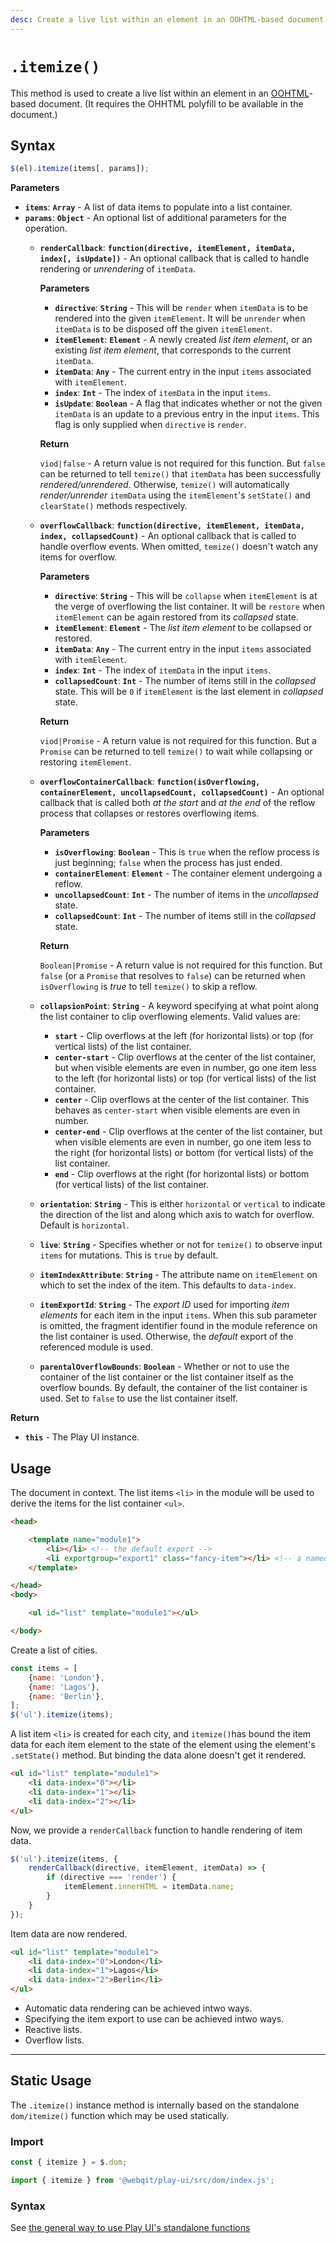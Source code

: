 ```yaml
---
desc: Create a live list within an element in an OOHTML-based document.
---
```

# `.itemize()`

This method is used to create a live list within an element in an [OOHTML](/tooling/oohtml)-based document. (It requires the OHHTML polyfill to be available in the document.)

## Syntax

```js
$(el).itemize(items[, params]);
```

**Parameters**

+ **`items`**: **`Array`** - A list of data items to populate into a list container.
+ **`params`**: **`Object`** - An optional list of additional parameters for the operation.
    + **`renderCallback`**: **`function(directive, itemElement, itemData, index[, isUpdate])`** - An optional callback that is called to handle rendering or *unrendering* of `itemData`.

        **Parameters**

        + **`directive`**: **`String`** - This will be `render` when `itemData` is to be rendered into the given `itemElement`. It will be `unrender` when `itemData` is to be disposed off the given `itemElement`.
        + **`itemElement`**: **`Element`** - A newly created *list item element*, or an existing *list item element*, that corresponds to the current `itemData`.
        + **`itemData`**: **`Any`** - The current entry in the input `items` associated with `itemElement`.
        + **`index`**: **`Int`** - The index of `itemData` in the input `items`.
        + **`isUpdate`**: **`Boolean`** - A flag that indicates whether or not the given `itemData` is an update to a previous entry in the input `items`. This flag is only supplied when `directive` is `render`.

        **Return**

        `viod|false` - A return value is not required for this function. But `false` can be returned to tell `temize()` that `itemData` has been successfully *rendered/unrendered*. Otherwise, `temize()` will automatically *render/unrender* `itemData` using the `itemElement`'s `setState()` and `clearState()` methods respectively.

    + **`overflowCallback`**: **`function(directive, itemElement, itemData, index, collapsedCount)`** - An optional callback that is called to handle overflow events. When omitted, `temize()` doesn't watch any items for overflow.

        **Parameters**

        + **`directive`**: **`String`** - This will be `collapse` when `itemElement` is at the verge of overflowing the list container. It will be `restore` when `itemElement` can be again restored from its *collapsed* state.
        + **`itemElement`**: **`Element`** - The *list item element* to be collapsed or restored.
        + **`itemData`**: **`Any`** - The current entry in the input `items` associated with `itemElement`.
        + **`index`**: **`Int`** - The index of `itemData` in the input `items`.
        + **`collapsedCount`**: **`Int`** - The number of items still in the *collapsed* state. This will be `0` if `itemElement` is the last element in *collapsed* state.

        **Return**

        `viod|Promise` - A return value is not required for this function. But a `Promise` can be returned to tell `temize()` to wait while collapsing or restoring `itemElement`.

    + **`overflowContainerCallback`**: **`function(isOverflowing, containerElement, uncollapsedCount, collapsedCount)`** - An optional callback that is called both *at the start* and *at the end* of the reflow process that collapses or restores overflowing items.

        **Parameters**

        + **`isOverflowing`**: **`Boolean`** - This is `true` when the reflow process is just beginning; `false` when the process has just ended.
        + **`containerElement`**: **`Element`** - The container element undergoing a reflow.
        + **`uncollapsedCount`**: **`Int`** - The number of items in the *uncollapsed* state.
        + **`collapsedCount`**: **`Int`** - The number of items still in the *collapsed* state.

        **Return**

        `Boolean|Promise` - A return value is not required for this function. But `false` (or a `Promise` that resolves to `false`) can be returned when `isOverflowing` is *true* to tell `temize()` to skip a reflow.

    + **`collapsionPoint`**: **`String`** - A keyword specifying at what point along the list container to clip overflowing elements. Valid values are:

        + **`start`** - Clip overflows at the left (for horizontal lists) or top (for vertical lists) of the list container.
        + **`center-start`** - Clip overflows at the center of the list container, but when visible elements are even in number, go one item less to the left (for horizontal lists) or top (for vertical lists) of the list container.
        + **`center`** - Clip overflows at the center of the list container. This behaves as `center-start` when visible elements are even in number.
        + **`center-end`** - Clip overflows at the center of the list container, but when visible elements are even in number, go one item less to the right (for horizontal lists) or bottom (for vertical lists) of the list container.
        + **`end`** - Clip overflows at the right (for horizontal lists) or bottom (for vertical lists) of the list container.

    + **`orientation`**: **`String`** - This is either `horizontal` or `vertical` to indicate the direction of the list and along which axis to watch for overflow. Default is `horizontal`.
    + **`live`**: **`String`** - Specifies whether or not for `temize()` to observe input `items` for mutations. This is `true` by default.
    + **`itemIndexAttribute`**: **`String`** - The attribute name on `itemElement` on which to set the index of the item. This defaults to `data-index`.
    + **`itemExportId`**: **`String`** - The *export ID* used for importing *item elements* for each item in the input `items`. When this sub parameter is omitted, the fragment identifier found in the module reference on the list container is used. Otherwise, the *default* export of the  referenced module is used.
    + **`parentalOverflowBounds`**: **`Boolean`** - Whether or not to use the container of the list container or the list container itself as the overflow bounds. By default, the container of the list container is used. Set to `false` to use the list container itself.


**Return**

+ **`this`** - The Play UI instance.

## Usage

The document in context. The list items `<li>` in the module will be used to derive the items for the list container `<ul>`.

```html
<head>

    <template name="module1">
        <li></li> <!-- the default export -->
        <li exportgroup="export1" class="fancy-item"></li> <!-- a named export -->
    </template>

</head>
<body>

    <ul id="list" template="module1"></ul>

</body>
```

Create a list of cities.

```js
const items = [
    {name: 'London'},
    {name: 'Lagos'},
    {name: 'Berlin'},
];
$('ul').itemize(items);
```

A list item `<li>` is created for each city, and `itemize()`has bound the item data for each item element to the state of the element using the element's `.setState()` method. But binding the data alone doesn't get it rendered.

```html
<ul id="list" template="module1">
    <li data-index="0"></li>
    <li data-index="1"></li>
    <li data-index="2"></li>
</ul>
```

Now, we provide a `renderCallback` function to handle rendering of item data.


```js
$('ul').itemize(items, {
    renderCallback(directive, itemElement, itemData) => {
        if (directive === 'render') {
            itemElement.innerHTML = itemData.name;
        }
    }
});
```

Item data are now rendered.

```html
<ul id="list" template="module1">
    <li data-index="0">London</li>
    <li data-index="1">Lagos</li>
    <li data-index="2">Berlin</li>
</ul>
```

+ Automatic data rendering can be achieved intwo ways.
+ Specifying the item export to use can be achieved intwo ways.
+ Reactive lists.
+ Overflow lists.

------

## Static Usage

The `.itemize()` instance method is internally based on the standalone `dom/itemize()` function which may be used statically.

### Import

```js
const { itemize } = $.dom;
```
```js
import { itemize } from '@webqit/play-ui/src/dom/index.js';
```

### Syntax

See [the general way to use Play UI's standalone functions](../../../overview#use-as-descrete-utilities)
